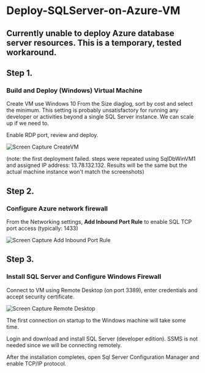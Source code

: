 # Deploy-SQLServer-on-Azure-VM

Currently unable to deploy Azure database server resources. This is a temporary, tested workaround.
-----

## Step 1. 
### Build and Deploy (Windows) Virtual Machine

Create VM use Windows 10
From the Size diaglog, sort by cost and select the minimum. This setting is probably unsatisfactory
for running any developer or activities beyond a single SQL Server instance.  We can scale up if we need to.

Enable RDP port, review and deploy.

![Screen Capture CreateVM](https://raw.githubusercontent.com/uid100/Deploy-SQLServer-on-Azure-VM/master/CreateVM.JPG "Create Azure VM")

(note: the first deployment failed. steps were repeated using SqlDbWinVM1 and assigned IP address: 13.78.132.132.  Results will be the same but the actual machine instance won't match the screenshots)


## Step 2.
### Configure Azure network firewall

From the Networking settings, **Add Inbound Port Rule** to enable SQL TCP port access (typically: 1433)

![Screen Capture Add Inbound Port Rule](https://raw.githubusercontent.com/uid100/Deploy-SQLServer-on-Azure-VM/master/AddInboundPortRule.JPG)


## Step 3.
### Install SQL Server and Configure Windows Firewall

Connect to VM using Remote Desktop (on port 3389), enter credentials and accept security certificate.

![Screen Capture Remote Desktop](https://raw.githubusercontent.com/uid100/Deploy-SQLServer-on-Azure-VM/master/RDP.JPG)

The first connection on startup to the Windows machine will take some time.

Login and download and install SQL Server (developer edition). SSMS is not needed since we will be connecting remotely.

After the installation completes, open Sql Server Configuration Manager and enable TCP/IP protocol.


